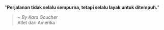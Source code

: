 "**Perjalanan tidak selalu sempurna, tetapi selalu layak untuk ditempuh.**"

> ~ _By Kara Goucher_  
Atlet dari Amerika
